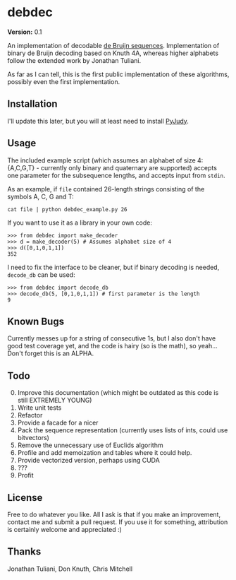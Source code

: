 debdec
======

**Version:** 0.1

An implementation of decodable [de Bruijn sequences][debseq]. Implementation of binary
de Bruijn decoding based on Knuth 4A, whereas higher alphabets follow the
extended work by Jonathan Tuliani.

As far as I can tell, this is the first public implementation of these algorithms, 
possibly even the first implementation.


Installation
------------  

I'll update this later, but you will at least need to install
[PyJudy](http://www.dalkescientific.com/Python/PyJudy.html).


Usage
-----

The included example script (which assumes an alphabet of size 4: {A,C,G,T} - currently only
binary and quaternary are supported) accepts one parameter for the subsequence lengths,
and accepts input from `stdin`. 

As an example, if `file` contained 26-length strings consisting of the symbols A, C, G and T:

    cat file | python debdec_example.py 26

If you want to use it as a library in your own code:

    >>> from debdec import make_decoder
    >>> d = make_decoder(5) # Assumes alphabet size of 4
    >>> d([0,1,0,1,1])
    352

I need to fix the interface to be cleaner, but if binary decoding is needed, `decode_db` can be used:

    >>> from debdec import decode_db
    >>> decode_db(5, [0,1,0,1,1]) # first parameter is the length
    9


Known Bugs
----------  

Currently messes up for a string of consecutive 1s, but I also don't have good test coverage yet, and the code is
hairy (so is the math), so yeah... Don't forget this is an ALPHA.


Todo
----

0. Improve this documentation (which might be outdated as this code is still EXTREMELY YOUNG)
1. Write unit tests
2. Refactor
3. Provide a facade for a nicer
4. Pack the sequence representation (currently uses lists of ints, could use bitvectors)
5. Remove the unnecessary use of Euclids algorithm
6. Profile and add memoization and tables where it could help.
7. Provide vectorized version, perhaps using CUDA
8. ???
9. Profit


License
-------

Free to do whatever you like. All I ask is that if you make an improvement, contact me and submit
a pull request. If you use it for something, attribution is certainly welcome and appreciated :)


Thanks
------

Jonathan Tuliani, Don Knuth, Chris Mitchell

[debseq]: https://en.wikipedia.org/wiki/De_Bruijn_sequence
